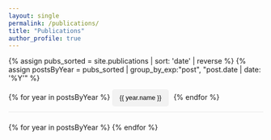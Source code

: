 ```yaml
---
layout: single
permalink: /publications/
title: "Publications"
author_profile: true
---
```


<style>
  .year-tabs {
    margin-bottom: 1.5em;
    border-bottom: 2px solid #f2f2f2;
    padding-bottom: 10px;
  }
  .year-tabs button {
    background-color: #f2f2f2;
    border: none;
    padding: 10px 15px;
    margin-right: 5px;
    cursor: pointer;
    transition: background-color 0.3s;
    border-radius: 5px;
    font-size: 0.9em;
  }
  .year-tabs button:hover {
    background-color: #ddd;
  }
  .year-tabs button.active {
    background-color: #007bff;
    color: white;
  }
  .pub-panel {
    display: none; /* Hide all panels by default */
  }
</style>

{% assign pubs_sorted = site.publications | sort: 'date' | reverse %}
{% assign postsByYear = pubs_sorted | group_by_exp:"post", "post.date | date: '%Y'" %}

<div id="year-tabs" class="year-tabs">
  {% for year in postsByYear %}
    <button class="year-button" data-year="{{ year.name }}">{{ year.name }}</button>
  {% endfor %}
</div>

<div id="pub-content">
  {% for year in postsByYear %}
    <div id="panel-{{ year.name }}" class="pub-panel">
      {% for post in year.items %}
        <div style="margin-bottom: 2em; border-bottom: 1px solid #e5e5e5; padding-bottom: 1em;">
          {{ post.content }}
        </div>
      {% endfor %}
    </div>
  {% endfor %}
</div>

<script>
  document.addEventListener('DOMContentLoaded', function() {
    const yearButtons = document.querySelectorAll('.year-button');
    const pubPanels = document.querySelectorAll('.pub-panel');

    function showYear(year) {
      // Hide all panels
      pubPanels.forEach(panel => {
        panel.style.display = 'none';
      });

      // Deactivate all buttons
      yearButtons.forEach(button => {
        button.classList.remove('active');
      });

      // Find and show the target panel and activate the target button
      const targetPanel = document.getElementById('panel-' + year);
      const targetButton = document.querySelector(`.year-button[data-year="${year}"]`);

      if (targetPanel) {
        targetPanel.style.display = 'block';
      }
      if (targetButton) {
        targetButton.classList.add('active');
      }
    }

    // Add click event listeners to all buttons
    yearButtons.forEach(button => {
      button.addEventListener('click', function() {
        showYear(this.dataset.year);
      });
    });

    // Show the first year by default, if any buttons exist
    if (yearButtons.length > 0) {
      const firstYear = yearButtons[0].dataset.year;
      showYear(firstYear);
    }
  });
</script>
